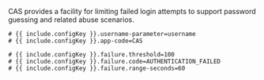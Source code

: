 CAS provides a facility for limiting failed login attempts to support password guessing and related abuse scenarios.

```properties
# {{ include.configKey }}.username-parameter=username
# {{ include.configKey }}.app-code=CAS

# {{ include.configKey }}.failure.threshold=100
# {{ include.configKey }}.failure.code=AUTHENTICATION_FAILED
# {{ include.configKey }}.failure.range-seconds=60
```
